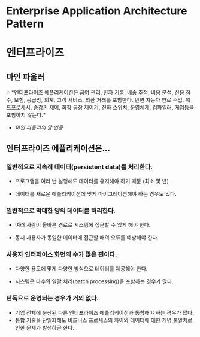 # Enterprise Application Architecture Pattern



# 엔터프라이즈



## 마인 파울러

<aside> 💡 *엔터프라이즈 에플리케이션은 급여 관리, 환자 기록, 배송 추적, 비용 분석, 신용 점수, 보험, 공급망, 회계, 고객 서비스, 외환 거래를 포함한다. 반면 자동차 연료 주입, 워드프로세서, 승강기 제어, 화학 공장 제어기, 전화 스위치, 운영체제, 컴파일러, 게임등을 포함하지 않는다.*

</aside>

- *마인 파울러의 말 인용*

  

## 엔터프라이즈 에플리케이션은…



### 일반적으로 지속적 데이터(persistent data)를 처리한다.

- 프로그램을 여러 번 실행해도 데이터를 유지해야 하기 때문 (최소 몇 년)

- 데이터를 새로운 에플리케이션에 맞게 마이그레이션해야 하는 경우도 있다.

  

### 일반적으로 막대한 양의 데이터를 처리한다.

- 여러 사람이 올바른 경로로 시스템에 접근할 수 있게 해야 한다.

- 동시 사용자가 동일한 데이터에 접근할 때의 오류를 예방해야 한다.

  

### 사용자 인터페이스 화면의 수가 많은 편이다.

- 다양한 용도에 맞게 다양한 방식으로 데이터를 제공해야 한다.

- 시스템은 다수의 일괄 처리(batch processing)을 포함하는 경우가 많다.

  

### 단독으로 운영되는 경우가 거의 없다.

- 기업 전체에 분산된 다른 엔터프라이즈 에플리케이션과 통합해야 하는 경우가 많다.
- 통합 기술을 단일화해도 비즈니스 프로세스의 차이와 데이터에 대한 개념 불일치로 인한 문제가 발생하곤 한다.
